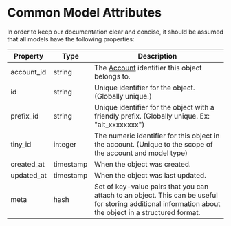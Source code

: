 # Common Model Attributes

In order to keep our documentation clear and concise, it should be assumed that all models have the following properties:

| Property    | Type      | Description                                                                                                                                             |
| ----------- | --------- | ------------------------------------------------------------------------------------------------------------------------------------------------------- |
| account\_id | string    | The [Account](../accounts.md) identifier this object belongs to.                                                                                        |
| id          | string    | Unique identifier for the object. (Globally unique.)                                                                                                    |
| prefix\_id  | string    | Unique identifier for the object with a friendly prefix. (Globally unique. Ex: "alt\_xxxxxxxx")                                                         |
| tiny\_id    | integer   | The numeric identifier for this object in the account. (Unique to the scope of the account and model type)                                              |
| created\_at | timestamp | When the object was created.                                                                                                                            |
| updated\_at | timestamp | When the object was last updated.                                                                                                                       |
| meta        | hash      | Set of key-value pairs that you can attach to an object. This can be useful for storing additional information about the object in a structured format. |
